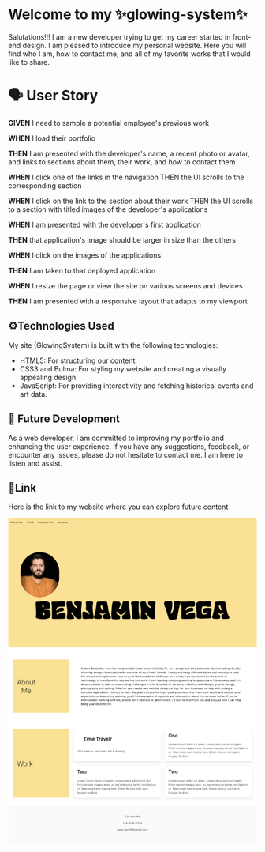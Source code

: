 
#  Welcome to my ✨glowing-system✨

Salutations!!!
I am a new developer trying to get my career started in front-end design. I am pleased to introduce my personal website. Here you will find who I am, how to contact me, and all of my favorite works that I would like to share.


# 🗣️ User Story


**GIVEN** I need to sample a potential employee's previous work

**WHEN** I load their portfolio

**THEN** I am presented with the developer's name, a recent photo or avatar, and links to sections about them, their work, and how to contact them

**WHEN** I click one of the links in the navigation
THEN the UI scrolls to the corresponding section

**WHEN** I click on the link to the section about their work
THEN the UI scrolls to a section with titled images of the developer's applications

**WHEN** I am presented with the developer's first application

**THEN** that application's image should be larger in size than the others

**WHEN** I click on the images of the applications

**THEN** I am taken to that deployed application

**WHEN** I resize the page or view the site on various screens and devices

**THEN** I am presented with a responsive layout that adapts to my viewport

## ⚙️Technologies Used

My site (GlowingSystem) is built with the following technologies:

- HTML5: For structuring our content.
- CSS3 and Bulma: For styling my website and creating a visually appealing design.
- JavaScript: For providing interactivity and fetching historical events and art data.


## 🔮 Future Development

As a web developer, I am committed to improving my portfolio and enhancing the user experience. If you have any suggestions, feedback, or encounter any issues, please do not hesitate to contact me. I am here to listen and assist.


## 🔗Link 

Here is the link to my website where you can explore future content


![GlowingSystem](./assets/images/Screenshot%202023-04-27%20at%205.16.55%20PM.png)







